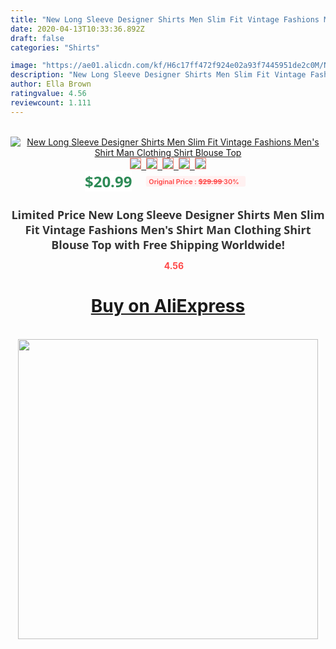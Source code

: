 ```yaml
---
title: "New Long Sleeve Designer Shirts Men Slim Fit Vintage Fashions Men's Shirt Man Clothing Shirt Blouse Top"
date: 2020-04-13T10:33:36.892Z
draft: false
categories: "Shirts"

image: "https://ae01.alicdn.com/kf/H6c17ff472f924e02a93f7445951de2c0M/New-Long-Sleeve-Designer-Shirts-Men-Slim-Fit-Vintage-Fashions-Men-s-Shirt-Man-Clothing-Shirt.jpg"
description: "New Long Sleeve Designer Shirts Men Slim Fit Vintage Fashions Men's Shirt Man Clothing Shirt Blouse Top"
author: Ella Brown
ratingvalue: 4.56
reviewcount: 1.111
---
```

<br>
<div style="text-align: center;">
<a href="https://s.click.aliexpress.com/e/_A7aJt7" target="_blank" rel="nofollow noopener noreferrer"><img alt="New Long Sleeve Designer Shirts Men Slim Fit Vintage Fashions Men's Shirt Man Clothing Shirt Blouse Top" class="magnifier-image" src="https://ae01.alicdn.com/kf/H6c17ff472f924e02a93f7445951de2c0M/New-Long-Sleeve-Designer-Shirts-Men-Slim-Fit-Vintage-Fashions-Men-s-Shirt-Man-Clothing-Shirt.jpg_640x640.jpg">
<br>
<img style="border:1px solid salmon" src="https://ae01.alicdn.com/kf/H6c17ff472f924e02a93f7445951de2c0M/New-Long-Sleeve-Designer-Shirts-Men-Slim-Fit-Vintage-Fashions-Men-s-Shirt-Man-Clothing-Shirt.jpg_120x120.jpg">&nbsp;&nbsp;<img style="border:1px solid salmon" src="https://ae01.alicdn.com/kf/H36bb5d0de38145de851e369c109311a7m/New-Long-Sleeve-Designer-Shirts-Men-Slim-Fit-Vintage-Fashions-Men-s-Shirt-Man-Clothing-Shirt.jpg_120x120.jpg">&nbsp;&nbsp;<img style="border:1px solid salmon" src="https://ae01.alicdn.com/kf/H1fcab9234e944a788f5b7c1d50bbb10fr/New-Long-Sleeve-Designer-Shirts-Men-Slim-Fit-Vintage-Fashions-Men-s-Shirt-Man-Clothing-Shirt.jpg_120x120.jpg">&nbsp;&nbsp;<img style="border:1px solid salmon" src="_120x120.jpg">&nbsp;&nbsp;<img style="border:1px solid salmon" src="https://ae01.alicdn.com/kf/H33f75b9c1d2e4ad195cc35b19deef9506/New-Long-Sleeve-Designer-Shirts-Men-Slim-Fit-Vintage-Fashions-Men-s-Shirt-Man-Clothing-Shirt.jpg_120x120.jpg"></a></div><br0>
<div style="text-align: center;"><span style="background-color: white; border: 0px; box-sizing: border-box; color: seagreen; display: inline-block; font-family: &quot;open sans&quot; , &quot;arial&quot; , &quot;helvetica&quot; , sans-serif , &quot;heiti&quot;; font-size: 24px; font-stretch: inherit; font-weight: 700; line-height: inherit; margin: 0px 10px 0px 0px; padding: 0px; vertical-align: middle;">$20.99 </span>
<span style="background: rgb(255 , 241 , 241); border-radius: 3px; border: 0px; box-sizing: border-box; color: #ff4747; display: inline-block; font-family: inherit; font-size: 12px; font-stretch: inherit; font-style: inherit; font-variant: inherit; font-weight: 600; line-height: inherit; margin: 0px; padding: 2px 5px; transform: scale(0.9); vertical-align: middle;">Original Price : <b style="text-decoration: line-through;">$29.99 </b> 30%&nbsp;&nbsp;</span></div>
<h1 style="color: #333333; display: inline-block; font-family: &quot;open sans&quot; , &quot;arial&quot; , &quot;helvetica&quot; , sans-serif , &quot;heiti&quot;; font-size: 18px; font-stretch: inherit; font-weight: 700; text-align: center;">Limited Price New Long Sleeve Designer Shirts Men Slim Fit Vintage Fashions Men's Shirt Man Clothing Shirt Blouse Top with Free Shipping Worldwide!</h1>
<div style="color: #ff4747; text-align: center;">
<img src="https://4.bp.blogspot.com/-M0ZcTcb-5uY/XleCXlxnR4I/AAAAAAAAAEc/OrjgMkXV1oMQFaCRZj5HQwOCBcu3w1FegCPcBGAYYCw/s1600/star.png" style="height: 15px;">&nbsp;<b>4.56</b></div>
<div class="button_cont" align="center"><a class="buynow_a" href="https://s.click.aliexpress.com/e/_A7aJt7" target="_blank" rel="nofollow noopener noreferrer"><H1>Buy on AliExpress</H1></a></div><br>
<div class="separator" style="clear: both; text-align: center;">
<img src="https://lh3.googleusercontent.com/-pTy5HemUv9M/XlePHvY0dAI/AAAAAAAAAE4/0nX5iRUoIWY8eMW9Dpxeirr157OZliDIgCLcBGAsYHQ/s1600/badge.gif" width="480">
</div>
